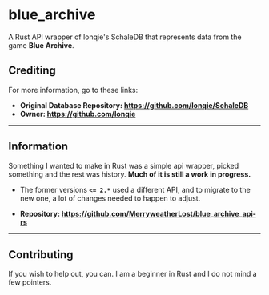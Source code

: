 # blue_archive

A Rust API wrapper of lonqie's SchaleDB that represents data from the game **Blue Archive**.

## Crediting

 For more information, go to these links:

- **Original Database Repository: <https://github.com/lonqie/SchaleDB>**
- **Owner: <https://github.com/lonqie>**

---

## Information

Something I wanted to make in Rust was a simple api wrapper, picked something and the rest was history.
**Much of it is still a work in progress.**

- The former versions **`<= 2.*`** used a different API, and to migrate to the new one, a lot of changes needed to happen to adjust.

- **Repository: <https://github.com/MerryweatherLost/blue_archive_api-rs>**

---

## Contributing

If you wish to help out, you can. I am a beginner in Rust and I do not mind a few pointers.
